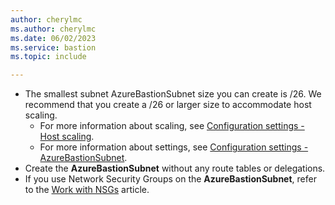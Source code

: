 ```yaml
---
author: cherylmc
ms.author: cherylmc
ms.date: 06/02/2023
ms.service: bastion
ms.topic: include

---
```

* The smallest subnet AzureBastionSubnet size you can create is /26. We recommend that you create a /26 or larger size to accommodate host scaling.
  * For more information about scaling, see [Configuration settings - Host scaling](../articles/bastion/configuration-settings.md#instance).
  * For more information about settings, see [Configuration settings - AzureBastionSubnet](../articles/bastion/configuration-settings.md#instance).
* Create the **AzureBastionSubnet** without any route tables or delegations. 
* If you use Network Security Groups on the **AzureBastionSubnet**, refer to the [Work with NSGs](../articles/bastion/bastion-nsg.md) article.
